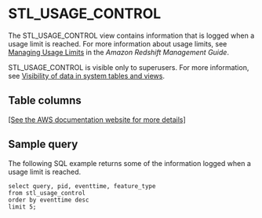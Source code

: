 # STL\_USAGE\_CONTROL<a name="r_STL_USAGE_CONTROL"></a>

The STL\_USAGE\_CONTROL view contains information that is logged when a usage limit is reached\. For more information about usage limits, see [Managing Usage Limits](https://docs.aws.amazon.com/redshift/latest/mgmt/managing-cluster-usage-limits.html) in the *Amazon Redshift Management Guide*\. 

STL\_USAGE\_CONTROL is visible only to superusers\. For more information, see [Visibility of data in system tables and views](c_visibility-of-data.md)\.

## Table columns<a name="r_STL_USAGE_CONTROL-table-columns"></a>

[\[See the AWS documentation website for more details\]](http://docs.aws.amazon.com/redshift/latest/dg/r_STL_USAGE_CONTROL.html)

## Sample query<a name="r_STL_USAGE_CONTROL-sample-queries"></a>

The following SQL example returns some of the information logged when a usage limit is reached\. 

```
select query, pid, eventtime, feature_type
from stl_usage_control
order by eventtime desc
limit 5;
```
